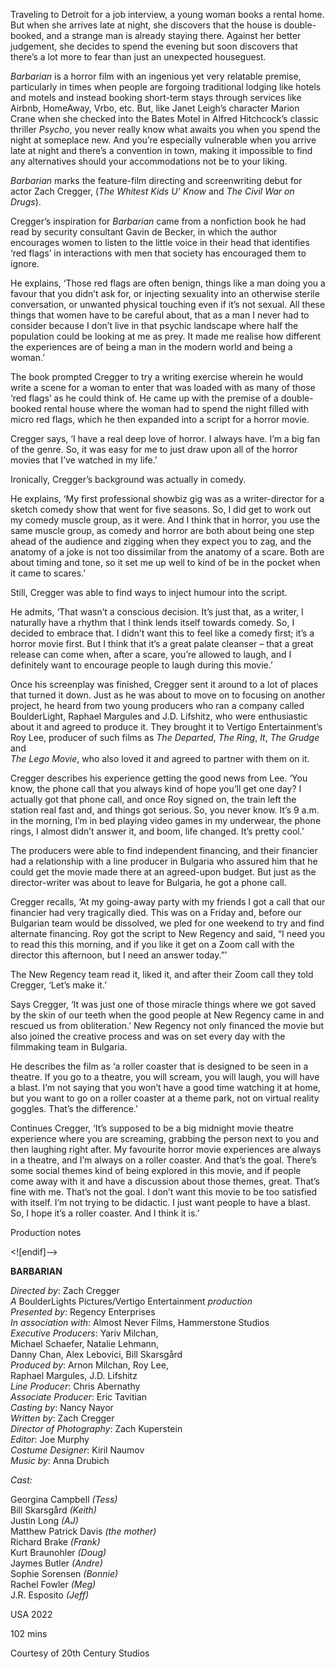 

Traveling to Detroit for a job interview, a young woman books a rental home. But when she arrives late at night, she discovers that the house is double-booked, and a strange man is already staying there. Against her better judgement, she decides to spend the evening but soon discovers that there’s a lot more to fear than just an unexpected houseguest.

_Barbarian_ is a horror film with an ingenious yet very relatable premise, particularly in times when people are forgoing traditional lodging like hotels and motels and instead booking short-term stays through services like Airbnb, HomeAway, Vrbo, etc. But, like Janet Leigh’s character Marion Crane when she checked into the Bates Motel in Alfred Hitchcock’s classic thriller _Psycho_, you never really know what awaits you when you spend the night at someplace new. And you’re especially vulnerable when you arrive late at night and there’s a convention in town, making it impossible to find any alternatives should your accommodations not be to your liking.

_Barbarian_ marks the feature-film directing and screenwriting debut for actor Zach Cregger, (_The Whitest Kids U’ Know_ and _The Civil War on Drugs_).

Cregger’s inspiration for _Barbarian_ came from a nonfiction book he had read by security consultant Gavin de Becker, in which the author encourages women to listen to the little voice in their head that identifies ‘red flags’ in interactions with men that society has encouraged them to ignore.

He explains, ‘Those red flags are often benign, things like a man doing you a favour that you didn’t ask for, or injecting sexuality into an otherwise sterile conversation, or unwanted physical touching even if it’s not sexual. All these things that women have to be careful about, that as a man I never had to consider because I don’t live in that psychic landscape where half the population could be looking at me as prey. It made me realise how different the experiences are of being a man in the modern world and being a woman.’

The book prompted Cregger to try a writing exercise wherein he would write a scene for a woman to enter that was loaded with as many of those ‘red flags’ as he could think of. He came up with the premise of a double-booked rental house where the woman had to spend the night filled with micro red flags, which he then expanded into a script for a horror movie.

Cregger says, ‘I have a real deep love of horror. I always have. I’m a big fan of the genre. So, it was easy for me to just draw upon all of the horror movies that I’ve watched in my life.’

Ironically, Cregger’s background was actually in comedy.

He explains, ‘My first professional showbiz gig was as a writer-director for a sketch comedy show that went for five seasons. So, I did get to work out my comedy muscle group, as it were. And I think that in horror, you use the same muscle group, as comedy and horror are both about being one step ahead of the audience and zigging when they expect you to zag, and the anatomy of a joke is not too dissimilar from the anatomy of a scare. Both are about timing and tone, so it set me up well to kind of be in the pocket when it came to scares.’

Still, Cregger was able to find ways to inject humour into the script.

He admits, ‘That wasn’t a conscious decision. It’s just that, as a writer, I naturally have a rhythm that I think lends itself towards comedy. So, I decided to embrace that. I didn’t want this to feel like a comedy first; it’s a horror movie first. But I think that it’s a great palate cleanser – that a great release can come when, after a scare, you’re allowed to laugh, and I definitely want to encourage people to laugh during this movie.’

Once his screenplay was finished, Cregger sent it around to a lot of places that turned it down. Just as he was about to move on to focusing on another project, he heard from two young producers who ran a company called BoulderLight, Raphael Margules and J.D. Lifshitz, who were enthusiastic about it and agreed to produce it. They brought it to Vertigo Entertainment’s Roy Lee, producer of such films as _The Departed_, _The Ring_, _It_, _The Grudge_ and  
_The Lego Movie_, who also loved it and agreed to partner with them on it.

Cregger describes his experience getting the good news from Lee. ‘You know, the phone call that you always kind of hope you’ll get one day? I actually got that phone call, and once Roy signed on, the train left the station real fast and, and things got serious. So, you never know. It’s 9 a.m. in the morning, I’m in bed playing video games in my underwear, the phone rings, I almost didn’t answer it, and boom, life changed. It’s pretty cool.’

The producers were able to find independent financing, and their financier had a relationship with a line producer in Bulgaria who assured him that he could get the movie made there at an agreed-upon budget. But just as the director-writer was about to leave for Bulgaria, he got a phone call.

Cregger recalls, ‘At my going-away party with my friends I got a call that our financier had very tragically died. This was on a Friday and, before our Bulgarian team would be dissolved, we pled for one weekend to try and find alternate financing. Roy got the script to New Regency and said, “I need you to read this this morning, and if you like it get on a Zoom call with the director this afternoon, but I need an answer today.”’

The New Regency team read it, liked it, and after their Zoom call they told Cregger, ‘Let’s make it.’

Says Cregger, ‘It was just one of those miracle things where we got saved by the skin of our teeth when the good people at New Regency came in and rescued us from obliteration.’ New Regency not only financed the movie but also joined the creative process and was on set every day with the filmmaking team in Bulgaria.

He describes the film as ‘a roller coaster that is designed to be seen in a theatre. If you go to a theatre, you will scream, you will laugh, you will have a blast. I’m not saying that you won’t have a good time watching it at home, but you want to go on a roller coaster at a theme park, not on virtual reality goggles. That’s the difference.’

Continues Cregger, ‘It’s supposed to be a big midnight movie theatre experience where you are screaming, grabbing the person next to you and then laughing right after. My favourite horror movie experiences are always in a theatre, and I’m always on a roller coaster. And that’s the goal. There’s some social themes kind of being explored in this movie, and if people come away with it and have a discussion about those themes, great. That’s fine with me. That’s not the goal. I don’t want this movie to be too satisfied with itself. I’m not trying to be didactic. I just want people to have a blast. So, I hope it’s a roller coaster. And I think it is.’

Production notes

<![endif]-->

**BARBARIAN**

_Directed by_: Zach Cregger  
_A_ BoulderLights Pictures/Vertigo Entertainment _production_  
_Presented by_: Regency Enterprises  
_In association with_: Almost Never Films, Hammerstone Studios  
_Executive Producers_: Yariv Milchan,  
Michael Schaefer, Natalie Lehmann,  
Danny Chan, Alex Lebovici, Bill Skarsgård  
_Produced by_: Arnon Milchan, Roy Lee,  
Raphael Margules, J.D. Lifshitz  
_Line Producer_: Chris Abernathy  
_Associate Producer_: Eric Tavitian  
_Casting by_: Nancy Nayor  
_Written by_: Zach Cregger  
_Director of Photography_: Zach Kuperstein  
_Editor_: Joe Murphy  
_Costume Designer_: Kiril Naumov  
_Music by_: Anna Drubich

_Cast:_

Georgina Campbell _(Tess)_  
Bill Skarsgård _(Keith)_  
Justin Long _(AJ)_  
Matthew Patrick Davis _(the mother)_  
Richard Brake _(Frank)_  
Kurt Braunohler _(Doug)_  
Jaymes Butler _(Andre)_  
Sophie Sorensen _(Bonnie)_  
Rachel Fowler _(Meg)_  
J.R. Esposito _(Jeff)_

USA 2022

102 mins

Courtesy of 20th Century Studios
<!--stackedit_data:
eyJoaXN0b3J5IjpbLTE3NDIzNDM5MTZdfQ==
-->